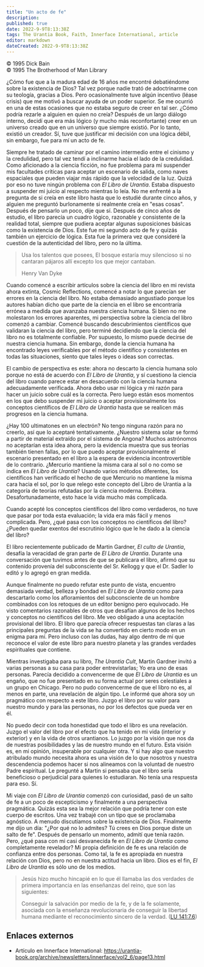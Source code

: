 ```yaml
---
title: "Un acto de fe"
description: 
published: true
date: 2022-9-9T8:13:38Z
tags: The Urantia Book, Faith, Innerface International, article
editor: markdown
dateCreated: 2022-9-9T8:13:38Z
---
```


<p class="v-card v-sheet theme--light grey lighten-3 px-2">© 1995 Dick Bain<br>© 1995 The Brotherhood of Man Library</p>

¿Cómo fue que a la madura edad de 16 años me encontré debatiéndome sobre la existencia de Dios? Tal vez porque nadie trató de adoctrinarme con su teología, gracias a Dios. Pero ocasionalmente tuve algún incentivo (léase crisis) que me motivó a buscar ayuda de un poder superior. Se me ocurrió en una de estas ocasiones que no estaba seguro de creer en tal ser. ¿Cómo podría rezarle a alguien en quien no creía? Después de un largo diálogo interno, decidí que era más lógico (y mucho más reconfortante) creer en un universo creado que en un universo que siempre existió. Por lo tanto, existió un creador. Sí, tuve que justificar mi decisión con una lógica débil, sin embargo, fue para mí un acto de fe.

Siempre he tratado de caminar por el camino intermedio entre el cinismo y la credulidad, pero tal vez tendí a inclinarme hacia el lado de la credulidad. Como aficionado a la ciencia ficción, no fue problema para mí suspender mis facultades críticas para aceptar un escenario de salida, como naves espaciales que pueden viajar más rápido que la velocidad de la luz. Quizá por eso no tuve ningún problema con _El Libro de Urantia_. Estaba dispuesto a suspender mi juicio al respecto mientras lo leía. No me enfrenté a la pregunta de si creía en este libro hasta que lo estudié durante cinco años, y alguien me preguntó burlonamente si realmente creía en "esas cosas". Después de pensarlo un poco, dije que sí. Después de cinco años de estudio, el libro parecía un cuadro lógico, razonable y consistente de la realidad total, siempre que pudiera aceptar algunas suposiciones básicas como la existencia de Dios. Este fue mi segundo acto de fe y quizás también un ejercicio de lógica. Esta fue la primera vez que consideré la cuestión de la autenticidad del libro, pero no la última.

> Usa los talentos que posees,
> El bosque estaría muy silencioso
> si no cantaran pájaros allí
> excepto los que mejor cantaban.
>
> Henry Van Dyke

Cuando comencé a escribir artículos sobre la ciencia del libro en mi revista ahora extinta, Cosmic Reflections, comencé a notar lo que parecían ser errores en la ciencia del libro. No estaba demasiado angustiado porque los autores habían dicho que parte de la ciencia en el libro se encontraría errónea a medida que avanzaba nuestra ciencia humana. Si bien no me molestaron los errores aparentes, mi perspectiva sobre la ciencia del libro comenzó a cambiar. Comencé buscando descubrimientos científicos que validaran la ciencia del libro, pero terminé decidiendo que la ciencia del libro no es totalmente confiable. Por supuesto, lo mismo puede decirse de nuestra ciencia humana. Sin embargo, donde la ciencia humana ha encontrado leyes verificables por el método científico y consistentes en todas las situaciones, siento que tales leyes o ideas son correctas.

El cambio de perspectiva es este: ahora no descarto la ciencia humana solo porque no está de acuerdo con _El Libro de Urantia_, y sí cuestiono la ciencia del libro cuando parece estar en desacuerdo con la ciencia humana adecuadamente verificada. Ahora debo usar mi lógica y mi razón para hacer un juicio sobre cuál es la correcta. Pero luego están esos momentos en los que debo suspender mi juicio o aceptar provisionalmente los conceptos científicos de _El Libro de Urantia_ hasta que se realicen más progresos en la ciencia humana.

¿Hay 100 ultimatones en un electrón? No tengo ninguna razón para no creerlo, así que lo aceptaré tentativamente. ¿Nuestro sistema solar se formó a partir de material extraído por el sistema de Angona? Muchos astrónomos no aceptarían esta idea ahora, pero la evidencia muestra que sus teorías también tienen fallas, por lo que puedo aceptar provisionalmente el escenario presentado en el libro a la espera de evidencia incontrovertible de lo contrario. ¿Mercurio mantiene la misma cara al sol o no como se indica en _El Libro de Urantia_? Usando varios métodos diferentes, los científicos han verificado el hecho de que Mercurio no mantiene la misma cara hacia el sol, por lo que relego este concepto del Libro de Urantia a la categoría de teorías refutadas por la ciencia moderna. Etcétera. Desafortunadamente, esto hace la vida mucho más complicada.

Cuando acepté los conceptos científicos del libro como verdaderos, no tuve que pasar por toda esta evaluación; la vida era más fácil y menos complicada. Pero, ¿qué pasa con los conceptos no científicos del libro? ¿Pueden quedar exentos del escrutinio lógico que le he dado a la ciencia del libro?

El libro recientemente publicado de Martin Gardner, _El culto de Urantia_, desafía la veracidad de gran parte de _El Libro de Urantia_. Durante una conversación que tuvimos antes de que se publicara el libro, afirmó que su contenido provenía del subconsciente del Sr. Kellogg y que el Dr. Sadler lo editó y lo agregó en gran medida.

Aunque finalmente no puedo refutar este punto de vista, encuentro demasiada verdad, belleza y bondad en _El Libro de Urantia_ como para descartarlo como los afloramientos del subconsciente de un hombre combinados con los retoques de un editor benigno pero equivocado. He visto comentarios razonables de otros que desafían algunos de los hechos y conceptos no científicos del libro. Me veo obligado a una aceptación provisional del libro. El libro que parecía ofrecer respuestas tan claras a las principales preguntas de la vida se ha convertido en cierto modo en un enigma para mí. Pero incluso con las dudas, hay algo dentro de mí que reconoce el valor de este libro para nuestro planeta y las grandes verdades espirituales que contiene.

Mientras investigaba para su libro, _The Urantia Cult_, Martin Gardner invitó a varias personas a su casa para poder entrevistarlas; Yo era uno de esas personas. Parecía decidido a convencerme de que _El Libro de Urantia_ es un engaño, que no fue presentado en su forma actual por seres celestiales a un grupo en Chicago. Pero no pudo convencerme de que el libro no es, al menos en parte, una revelación de algún tipo. Le informé que ahora soy un pragmático con respecto a este libro. Juzgo el libro por su valor para nuestro mundo y para las personas, no por los defectos que pueda ver en él.

No puedo decir con toda honestidad que todo el libro es una revelación. Juzgo el valor del libro por el efecto que ha tenido en mi vida (interior y exterior) y en la vida de otros urantianos. Lo juzgo por la visión que nos da de nuestras posibilidades y las de nuestro mundo en el futuro. Esta visión es, en mi opinión, insuperable por cualquier otra. Y si hay algo que nuestro atribulado mundo necesita ahora es una visión de lo que nosotros y nuestra descendencia podemos hacer si nos alineamos con la voluntad de nuestro Padre espiritual. Le pregunté a Martin si pensaba que el libro sería beneficioso o perjudicial para quienes lo estudiaran. No tenía una respuesta para eso. Sí.

Mi viaje con _El Libro de Urantia_ comenzó con curiosidad, pasó de un salto de fe a un poco de escepticismo y finalmente a una perspectiva pragmática. Quizás esta sea la mejor relación que podría tener con este cuerpo de escritos. Una vez trabajé con un tipo que se proclamaba agnóstico. A menudo discutíamos sobre la existencia de Dios. Finalmente me dijo un día: "¿Por qué no lo admites? Tú crees en Dios porque diste un salto de fe". Después de pensarlo un momento, admití que tenía razón. Pero, ¿qué pasa con mi casi desvanecida fe en _El Libro de Urantia_ como completamente revelador? Mi propia definición de fe es una relación de confianza entre dos personas. Como tal, la fe es apropiada en nuestra relación con Dios, pero no en nuestra actitud hacia un libro. Dios es el fin, _El Libro de Urantia_ es sólo uno de los medios.

> Jesús hizo mucho hincapié en lo que él llamaba las dos verdades de primera importancia en las enseñanzas del reino, que son las siguientes:
>
> Conseguir la salvación por medio de la fe, y de la fe solamente, asociada con la enseñanza revolucionaria de conseguir la libertad humana mediante el reconocimiento sincero de la verdad. ([LU 141:7.6](/es/The_Urantia_Book/141#p7_6))

## Enlaces externos

- Artículo en Innerface International: https://urantia-book.org/archive/newsletters/innerface/vol2_6/page13.html



